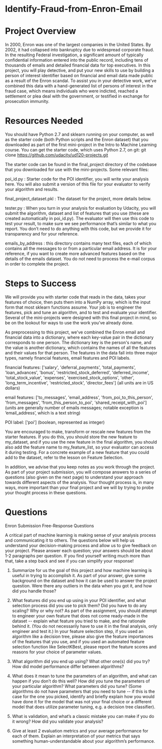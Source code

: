 # Identify-Fraud-from-Enron-Email



# Project Overview

In 2000, Enron was one of the largest companies in the United States. By 2002, it had collapsed into bankruptcy due to widespread corporate fraud. In the resulting Federal investigation, a significant amount of typically confidential information entered into the public record, including tens of thousands of emails and detailed financial data for top executives. In this project, you will play detective, and put your new skills to use by building a person of interest identifier based on financial and email data made public as a result of the Enron scandal. To assist you in your detective work, we've combined this data with a hand-generated list of persons of interest in the fraud case, which means individuals who were indicted, reached a settlement or plea deal with the government, or testified in exchange for prosecution immunity.

# Resources Needed
You should have Python 2.7 and sklearn running on your computer, as well as the starter code (both Python scripts and the Enron dataset) that you downloaded as part of the first mini-project in the Intro to Machine Learning course. You can get the starter code, which uses Python 2.7, on git: git clone https://github.com/udacity/ud120-projects.git

The starter code can be found in the final_project directory of the codebase that you downloaded for use with the mini-projects. Some relevant files:

poi_id.py : Starter code for the POI identifier, you will write your analysis here. You will also submit a version of this file for your evaluator to verify your algorithm and results.

final_project_dataset.pkl : The dataset for the project, more details below.

tester.py : When you turn in your analysis for evaluation by Udacity, you will submit the algorithm, dataset and list of features that you use (these are created automatically in poi_id.py). The evaluator will then use this code to test your result, to make sure we see performance that’s similar to what you report. You don’t need to do anything with this code, but we provide it for transparency and for your reference.

emails_by_address : this directory contains many text files, each of which contains all the messages to or from a particular email address. It is for your reference, if you want to create more advanced features based on the details of the emails dataset. You do not need to process the e-mail corpus in order to complete the project.

# Steps to Success
We will provide you with starter code that reads in the data, takes your features of choice, then puts them into a NumPy array, which is the input form that most sklearn functions assume. Your job is to engineer the features, pick and tune an algorithm, and to test and evaluate your identifier. Several of the mini-projects were designed with this final project in mind, so be on the lookout for ways to use the work you’ve already done.

As preprocessing to this project, we've combined the Enron email and financial data into a dictionary, where each key-value pair in the dictionary corresponds to one person. The dictionary key is the person's name, and the value is another dictionary, which contains the names of all the features and their values for that person. The features in the data fall into three major types, namely financial features, email features and POI labels.

financial features: ['salary', 'deferral_payments', 'total_payments', 'loan_advances', 'bonus', 'restricted_stock_deferred', 'deferred_income', 'total_stock_value', 'expenses', 'exercised_stock_options', 'other', 'long_term_incentive', 'restricted_stock', 'director_fees'] (all units are in US dollars)

email features: ['to_messages', 'email_address', 'from_poi_to_this_person', 'from_messages', 'from_this_person_to_poi', 'shared_receipt_with_poi'] (units are generally number of emails messages; notable exception is ‘email_address’, which is a text string)

POI label: [‘poi’] (boolean, represented as integer)

You are encouraged to make, transform or rescale new features from the starter features. If you do this, you should store the new feature to my_dataset, and if you use the new feature in the final algorithm, you should also add the feature name to my_feature_list, so your evaluator can access it during testing. For a concrete example of a new feature that you could add to the dataset, refer to the lesson on Feature Selection.

In addition, we advise that you keep notes as you work through the project. As part of your project submission, you will compose answers to a series of questions (also given on the next page) to understand your approach towards different aspects of the analysis. Your thought process is, in many ways, more important than your final project and we will by trying to probe your thought process in these questions.


# Questions

Enron Submission Free-Response Questions


A critical part of machine learning is making sense of your analysis process and communicating it to others. The questions below will help us understand your decision-making process and allow us to give feedback on your project. Please answer each question; your answers should be about 1-2 paragraphs per question. If you find yourself writing much more than that, take a step back and see if you can simplify your response!


1. Summarize for us the goal of this project and how machine learning is useful in trying to accomplish it. As part of your answer, give some background on the dataset and how it can be used to answer the project question. Were there any outliers in the data when you got it, and how did you handle those? 

2. What features did you end up using in your POI identifier, and what selection process did you use to pick them? Did you have to do any scaling? Why or why not? As part of the assignment, you should attempt to engineer your own feature that does not come ready-made in the dataset -- explain what feature you tried to make, and the rationale behind it. (You do not necessarily have to use it in the final analysis, only engineer and test it.) In your feature selection step, if you used an algorithm like a decision tree, please also give the feature importances of the features that you use, and if you used an automated feature selection function like SelectKBest, please report the feature scores and reasons for your choice of parameter values.

3. What algorithm did you end up using? What other one(s) did you try? How did model performance differ between algorithms?

4. What does it mean to tune the parameters of an algorithm, and what can happen if you don’t do this well?  How did you tune the parameters of your particular algorithm? What parameters did you tune? (Some algorithms do not have parameters that you need to tune -- if this is the case for the one you picked, identify and briefly explain how you would have done it for the model that was not your final choice or a different model that does utilize parameter tuning, e.g. a decision tree classifier).

5. What is validation, and what’s a classic mistake you can make if you do it wrong? How did you validate your analysis?

6. Give at least 2 evaluation metrics and your average performance for each of them.  Explain an interpretation of your metrics that says something human-understandable about your algorithm’s performance.
